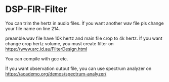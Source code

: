 # DSP-FIR-Filter

You can trim the hertz in audio files. İf you want another wav file pls change your file name on line 214.

preamble.wav file have 10k hertz and main file crop to 4k hertz. İf you want change crop hertz volume, you must create filter on https://www.arc.id.au/FilterDesign.html

You can compile with gcc etc. 

İf you want observation output file, you can use spectrum analyzer on https://academo.org/demos/spectrum-analyzer/ 
